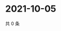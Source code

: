 # 2021-10-05

共 0 条

<!-- BEGIN WEIBO -->
<!-- 最后更新时间 Tue Oct 05 2021 21:18:35 GMT+0800 (China Standard Time) -->

<!-- END WEIBO -->
